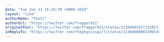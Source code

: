 ```yaml
---
date: "Tue Jun 11 15:29:39 +0000 2019"
layout: "like"
authorName: "Fauli"
authorUrl: "https://twitter.com/fragger911"
originalPost: "https://twitter.com/fragger911/status/1138468341713182720"
inReplyTo: "https://twitter.com/thephysicsgirl/status/1138466088159653889"
---
```

